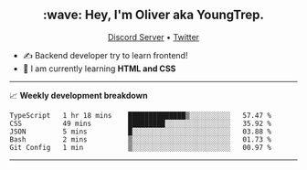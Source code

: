 <h2 align="center">:wave: Hey, I'm Oliver aka YoungTrep.</h2>
<p align="center">
  <a href="https://discord.gg/CfRPnCDEaN">Discord Server</a> •
  <a href="https://twitter.com/trep_young">Twitter</a>
</p>

- ✍️ Backend developer try to learn frontend!
- 📝 I am currently learning **HTML and CSS**

-------

📈 **Weekly development breakdown**
<!--START_SECTION:waka-->
```text
TypeScript   1 hr 18 mins    ██████████████▒░░░░░░░░░░   57.47 % 
CSS          49 mins         █████████░░░░░░░░░░░░░░░░   35.92 % 
JSON         5 mins          █░░░░░░░░░░░░░░░░░░░░░░░░   03.88 % 
Bash         2 mins          ▒░░░░░░░░░░░░░░░░░░░░░░░░   01.73 % 
Git Config   1 min           ▒░░░░░░░░░░░░░░░░░░░░░░░░   00.97 % 
```
<!--END_SECTION:waka-->

-------
